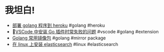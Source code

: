 # 我坦白!

- [部署 golang 程序到 heroku](heroku_golang_deploy.md)  #golang #heroku
- [VSCode 中安装 Go 插件时常失败的问题](vscode_go_extensions.md) #vscode #golang #extension
- [Golang 常用镜像包](go.mod.md) #golang #mirror package
- [在 linux 上安装 elasticsearch](elasticsearch_installation_on_linux.md) #linux #elasticsearch
